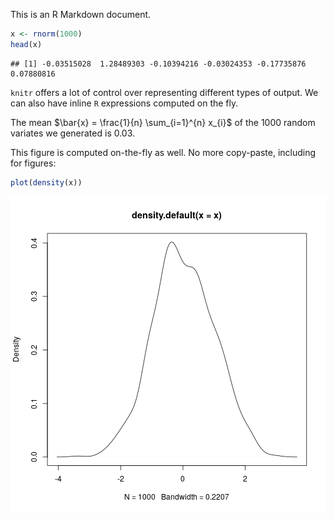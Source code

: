 This is an R Markdown document.


```r
x <- rnorm(1000)
head(x)
```

```
## [1] -0.03515028  1.28489303 -0.10394216 -0.03024353 -0.17735876  0.07880816
```

`knitr` offers a lot of control over representing different
types of output. We can also have inline `R` expressions
computed on the fly.

The mean $\bar{x} = \frac{1}{n} \sum_{i=1}^{n} x_{i}$ of the
1000 random variates we generated is
0.03.

This figure is computed on-the-fly as well. No more
copy-paste, including for figures:


```r
plot(density(x))
```

![plot of chunk sec_4](figure/sec_4-1.png)
